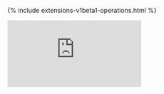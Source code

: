 <!-- BEGIN MUNGE: UNVERSIONED_WARNING -->


<!-- END MUNGE: UNVERSIONED_WARNING -->
<!-- needed for gh-pages to render html files when imported -->
{% include extensions-v1beta1-operations.html %}






<!-- BEGIN MUNGE: IS_VERSIONED -->
  <!-- TAG IS_VERSIONED -->
  <!-- END MUNGE: IS_VERSIONED -->


<!-- BEGIN MUNGE: GENERATED_ANALYTICS -->
[![Analytics](https://kubernetes-site.appspot.com/UA-36037335-10/GitHub/docs/api-reference/extensions/v1beta1/operations.md?pixel)]()
<!-- END MUNGE: GENERATED_ANALYTICS -->
